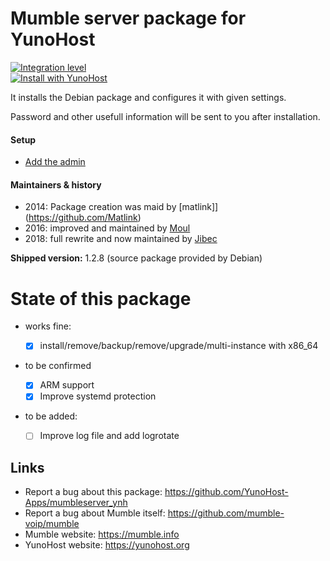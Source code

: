 # Mumble server package for YunoHost

[![Integration level](https://dash.yunohost.org/integration/mumbleserver.svg)](https://dash.yunohost.org/appci/app/mumbleserver)  
[![Install with YunoHost](https://install-app.yunohost.org/install-with-yunohost.png)](https://install-app.yunohost.org/?app=mumbleserver)

It installs the Debian package and configures it with given settings.

Password and other usefull information will be sent to you after installation.

#### Setup

- [Add the admin](http://wiki.mumble.info/wiki/Murmurguide#Connecting_to_Murmur_Server)

#### Maintainers & history

* 2014: Package creation was maid by [matlink]](https://github.com/Matlink)
* 2016: improved and maintained by [Moul](https://github.com/M5oul)
* 2018: full rewrite and now maintained by [Jibec](https://github.com/Jibec)

**Shipped version:** 1.2.8 (source package provided by Debian) 

# State of this package

* works fine:

  * [x] install/remove/backup/remove/upgrade/multi-instance with x86_64

* to be confirmed
  * [x] ARM support
  * [x] Improve systemd protection

* to be added:
  * [ ] Improve log file and add logrotate

## Links

 * Report a bug about this package: https://github.com/YunoHost-Apps/mumbleserver_ynh
 * Report a bug about Mumble itself: https://github.com/mumble-voip/mumble
 * Mumble website: https://mumble.info
 * YunoHost website: https://yunohost.org
